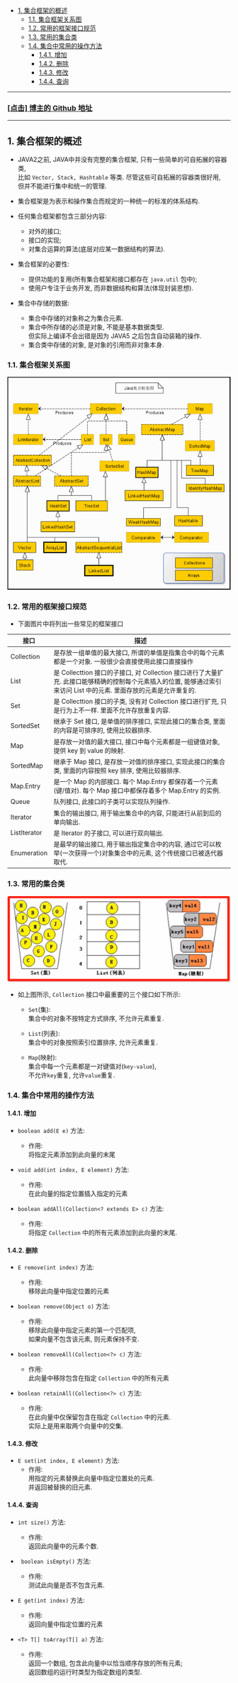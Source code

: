 <!-- TOC -->

- [1. 集合框架的概述](#1-集合框架的概述)
  - [1.1. 集合框架关系图](#11-集合框架关系图)
  - [1.2. 常用的框架接口规范](#12-常用的框架接口规范)
  - [1.3. 常用的集合类](#13-常用的集合类)
  - [1.4. 集合中常用的操作方法](#14-集合中常用的操作方法)
    - [1.4.1. 增加](#141-增加)
    - [1.4.2. 删除](#142-删除)
    - [1.4.3. 修改](#143-修改)
    - [1.4.4. 查询](#144-查询)

<!-- /TOC -->

****
<a href='https://github.com/leon9dragon'><h3>[点击] 博主的 Github 地址</h3></a>
****

## 1. 集合框架的概述
- JAVA2之前, JAVA中并没有完整的集合框架, 只有一些简单的可自拓展的容器类,  
  比如 `Vector, Stack, Hashtable` 等类. 尽管这些可自拓展的容器类很好用,  
  但并不能进行集中和统一的管理.

- 集合框架是为表示和操作集合而规定的一种统一的标准的体系结构.  

- 任何集合框架都包含三部分内容: 
  - 对外的接口; 
  - 接口的实现;
  - 对集合运算的算法(底层对应某一数据结构的算法).

- 集合框架的必要性:  
  - 提供功能的复用(所有集合框架和接口都存在 `java.util` 包中);
  - 使用户专注于业务开发, 而非数据结构和算法(体现封装思想).

- 集合中存储的数据:
  - 集合中存储的对象称之为集合元素.
  - 集合中所存储的必须是对象, 不能是基本数据类型.  
    但实际上编译不会出错是因为 JAVA5 之后包含自动装箱的操作.
  - 集合类中存储的对象, 是对象的引用而非对象本身.

### 1.1. 集合框架关系图
![pic](../99.images/2021-01-12-16-41-40.png)

### 1.2. 常用的框架接口规范
- 下面图片中将列出一些常见的框架接口

|接口|描述|
|--|--|
|Collection|是存放一组单值的最大接口, 所谓的单值是指集合中的每个元素都是一个对象. 一般很少会直接使用此接口直接操作|
|List|是 Collecttion 接口的子接口, 对 Collection 接口进行了大量扩充. 此接口能够精确的控制每个元素插入的位置, 能够通过索引来访问 List 中的元素. 里面存放的元素是允许重复的.|
|Set|是 Collecttion 接口的子类, 没有对 Collection 接口进行扩充, 只是行为上不一样. 里面不允许存放重复内容.|
|SortedSet|继承于 Set 接口, 是单值的排序接口, 实现此接口的集合类, 里面的内容是可排序的, 使用比较器排序.|
|Map|是存放一对值的最大接口, 接口中每个元素都是一组键值对象, 提供 key 到 value 的映射.|
|SortedMap|继承于 Map 接口, 是存放一对值的排序接口, 实现此接口的集合类, 里面的内容按照 key 排序, 使用比较器排序.|
|Map.Entry|是一个 Map 的内部接口. 每个 Map.Entry 都保存着一个元素(键/值对). 每个 Map 接口中都保存着多个 Map.Entry 的实例.|
|Queue|队列接口, 此接口的子类可以实现队列操作.|
|Iterator|集合的输出接口, 用于输出集合中的内容, 只能进行从前到后的单向输出.|
|ListIterator|是 Iterator 的子接口, 可以进行双向输出.|
|Enumeration|是最早的输出接口, 用于输出指定集合中的内容, 通过它可以枚举(一次获得一个)对象集合中的元素, 这个传统接口已被迭代器取代.|


### 1.3. 常用的集合类
![pic](../99.images/2021-01-12-09-45-12.png)
- 如上图所示, `Collection` 接口中最重要的三个接口如下所示:
  - `Set`(集):  
    集合中的对象不按特定方式排序, 不允许元素重复.
  
  - `List`(列表):  
    集合中的对象按照索引位置排序, 允许元素重复.
  
  - `Map`(映射):  
    集合中每一个元素都是一对键值对(`key-value`),  
    不允许`key`重复, 允许`value`重复.

### 1.4. 集合中常用的操作方法

#### 1.4.1. 增加
- `boolean add(E e)` 方法:  
  - 作用:  
    将指定元素添加到此向量的末尾

- `void	add(int index, E element)` 方法:  
  - 作用:  
    在此向量的指定位置插入指定的元素

- `boolean addAll(Collection<? extends E> c)` 方法:  
  - 作用:  
    将指定 `Collection` 中的所有元素添加到此向量的末尾.


#### 1.4.2. 删除
- `E remove(int index)` 方法:  
  - 作用:  
    移除此向量中指定位置的元素

- `boolean remove(Object o)` 方法:  
  - 作用:  
    移除此向量中指定元素的第一个匹配项,  
    如果向量不包含该元素, 则元素保持不变.

- `boolean removeAll(Collection<?> c)` 方法:  
  - 作用:  
    此向量中移除包含在指定 `Collection` 中的所有元素

- `boolean retainAll(Collection<?> c)` 方法:  
  - 作用:  
    在此向量中仅保留包含在指定 `Collection` 中的元素.  
    实际上是用来取两个向量中的交集.

#### 1.4.3. 修改
- `E set(int index, E element)` 方法:  
  - 作用:  
    用指定的元素替换此向量中指定位置处的元素.  
    并返回被替换的旧元素.


#### 1.4.4. 查询
- `int size()` 方法:  
  - 作用:  
    返回此向量中的元素个数.

- ` boolean isEmpty()` 方法:  
  - 作用:  
    测试此向量是否不包含元素.

- `E get(int index)` 方法:  
  - 作用:  
    返回向量中指定位置的元素

- `<T> T[] toArray(T[] a)` 方法:  
  - 作用:  
    返回一个数组, 包含此向量中以恰当顺序存放的所有元素;  
    返回数组的运行时类型为指定数组的类型.